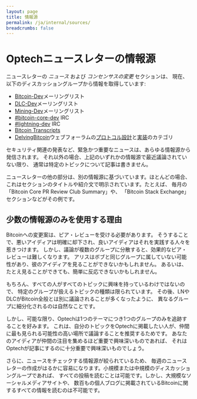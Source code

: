 ```yaml
---
layout: page
title: 情報源
permalink: /ja/internal/sources/
breadcrumbs: false
---
```

# Optechニュースレターの情報源

ニュースレターの _ニュース_ および _コンセンサスの変更_ セクションは、
現在、以下のディスカッショングループから情報を取得しています:

- [Bitcoin-Dev][]メーリングリスト
- [DLC-Dev][]メーリングリスト
- [Mining-Dev][]メーリングリスト
- [#bitcoin-core-dev][] IRC
- [#lightning-dev][] IRC
- [Bitcoin Transcripts][]
- [DelvingBitcoin][]ウェブフォーラムの[プロトコル設計][Protocol Design]と[実装][Implementation]のカテゴリ

セキュリティ関連の発表など、緊急かつ重要なニュースは、あらゆる情報源から発信されます。
それ以外の場合、上記のいずれかの情報源で最近議論されていない限り、
通常は特定のトピックについて記事は書きません。

ニュースレターの他の部分は、別の情報源に基づいています。ほとんどの場合、
これはセクションのタイトルや紹介文で明示されています。たとえば、
毎月の「Bitcoin Core PR Review Club Summary」や、
「Bitcoin Stack Exchange」セクションなどがその例です。

## 少数の情報源のみを使用する理由

Bitcoinへの変更案は、ピア・レビューを受ける必要があります。
そうすることで、悪いアイディアは明確に却下され、良いアイディアはそれを実践する人々を惹きつけます。
しかし、議論が複数のグループに分散すると、効果的なピア・レビューは難しくなります。
アリスはボブと同じグループに属していない可能性があり、彼のアイディアを見ることができないかもしれません。
あるいは、たとえ見ることができても、簡単に反応できないかもしれません。

もちろん、すべての人がすべてのトピックに興味を持っているわけではないので、
特定のグループが扱えるトピックの種類は限られています。
その後、LNやDLCがBitcoin全般とは別に議論されることが多くなったように、
異なるグループに細分化されるのは自然なことです。

しかし、可能な限り、Optechは1つのテーマにつき1つのグループのみを追跡することを好みます。
これは、自分のトピックをOptechに掲載したい人が、仲間に最も見られる可能性の高い場所で議論することを推奨するためです。
あなたのアイディアが仲間の注目を集めるほど重要で興味深いものであれば、
それはOptechが記事にするのに十分重要で興味深いものでしょう。

さらに、ニュースをチェックする情報源が絞られているため、
毎週のニュースレターの作成がはるかに容易になります。小規模または中規模のディスカッショングループであれば、
すべての投稿を読むことは可能です。しかし、大規模なソーシャルメディアサイトや、
数百もの個人ブログに掲載されているBitcoinに関するすべての情報を読むのは不可能です。

[bitcoin transcripts]: https://btctranscripts.com/
[bitcoin-dev]: https://groups.google.com/g/bitcoindev
[dlc-dev]: https://mailmanlists.org/pipermail/dlc-dev/
[mining-dev]: https://groups.google.com/g/bitcoinminingdev
[#bitcoin-core-dev]: https://bitcoin-irc.chaincode.com/bitcoin-core-dev/
[#lightning-dev]: https://gnusha.org/lightning-dev/
[protocol design]: https://delvingbitcoin.org/c/protocol-design/7
[implementation]: https://delvingbitcoin.org/c/implementation/8
[delvingbitcoin]: https://delvingbitcoin.org/
